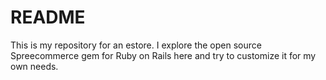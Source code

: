 # README

This is my repository for an estore.
I explore the open source Spreecommerce gem for Ruby on Rails here and try to customize it for my own needs.
